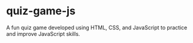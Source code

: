 # quiz-game-js
A fun quiz game developed using HTML, CSS, and JavaScript to practice and improve JavaScript skills.
